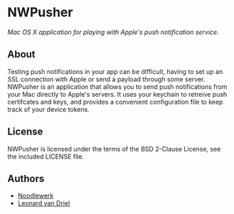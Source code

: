 NWPusher
========

*Mac OS X application for playing with Apple's push notification service.*


About
-----
Testing push notifications in your app can be difficult, having to set up an SSL connection with Apple or send a payload through some server. NWPusher is an application that allows you to send push notifications from your Mac directly to Apple's servers. It uses your keychain to retreive push certifcates and keys, and provides a convenient configuration file to keep track of your device tokens.

License
-------
NWPusher is licensed under the terms of the BSD 2-Clause License, see the included LICENSE file.


Authors
-------
- [Noodlewerk](http://www.noodlewerk.com/)
- [Leonard van Driel](http://www.leonardvandriel.nl/)